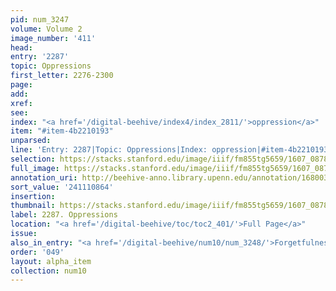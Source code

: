 ```yaml
---
pid: num_3247
volume: Volume 2
image_number: '411'
head:
entry: '2287'
topic: Oppressions
first_letter: 2276-2300
page:
add:
xref:
see:
index: "<a href='/digital-beehive/index4/index_2811/'>oppression</a>"
item: "#item-4b2210193"
unparsed:
line: 'Entry: 2287|Topic: Oppressions|Index: oppression|#item-4b2210193'
selection: https://stacks.stanford.edu/image/iiif/fm855tg5659/1607_0878/430,864,2843,384/full/0/default.jpg
full_image: https://stacks.stanford.edu/image/iiif/fm855tg5659/1607_0878/full/full/0/default.jpg
annotation_uri: http://beehive-anno.library.upenn.edu/annotation/1680036918921
sort_value: '241110864'
insertion:
thumbnail: https://stacks.stanford.edu/image/iiif/fm855tg5659/1607_0878/430,864,600,180/250,/0/default.jpg
label: 2287. Oppressions
location: "<a href='/digital-beehive/toc/toc2_401/'>Full Page</a>"
issue:
also_in_entry: "<a href='/digital-beehive/num10/num_3248/'>Forgetfulness</a>"
order: '049'
layout: alpha_item
collection: num10
---
```

